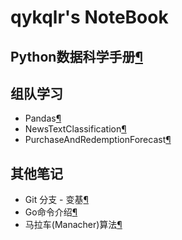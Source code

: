 # qykqlr's NoteBook

## Python数据科学手册[¶](Python数据科学手册/index.md)

## 组队学习

* Pandas[¶](组队学习/pandas/index.md)
* NewsTextClassification[¶](组队学习/NewsTextClassification/index.md)
* PurchaseAndRedemptionForecast[¶](组队学习/PurchaseAndRedemptionForecast/index.md)

## 其他笔记

* Git 分支 - 变基[¶](everything/Git分支-变基.md)
* Go命令介绍[¶](everything/go命令介绍.md)
* 马拉车(Manacher)算法[¶](everything/manacher.md)
